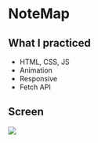 # NoteMap

## What I practiced

- HTML, CSS, JS
- Animation
- Responsive
- Fetch API

## Screen
![](screen.gif)